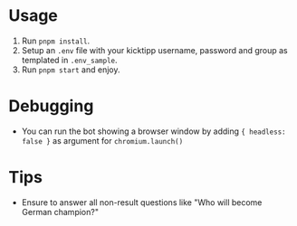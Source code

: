 # Usage

1. Run `pnpm install`.
2. Setup an `.env` file with your kicktipp username, password and group as templated in `.env_sample`.
3. Run `pnpm start` and enjoy.

# Debugging

- You can run the bot showing a browser window by adding `{ headless: false }` as argument for `chromium.launch()`

# Tips

- Ensure to answer all non-result questions like "Who will become German champion?"
